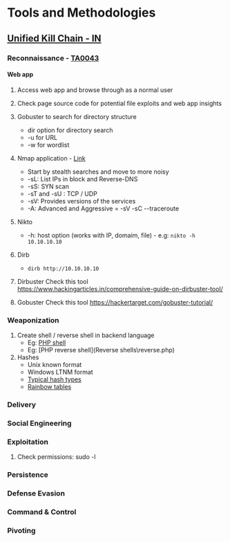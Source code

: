 # Tools and Methodologies
## [Unified Kill Chain - IN](https://www.unifiedkillchain.com/assets/The-Unified-Kill-Chain.pdf)
### Reconnaissance - [TA0043](https://attack.mitre.org/tactics/TA0043/)
#### Web app
1. Access web app and browse through as a normal user
2.  Check page source code for potential file exploits and web app insights
3. Gobuster to search for directory structure
   - dir option for directory search
   - -u for URL
   - -w for wordlist
4. Nmap application - [Link](https://nmap.org/book/toc.html)
   - Start by stealth searches and move to more noisy
   - -sL: List IPs in block and Reverse-DNS
   - -sS: SYN scan
   - -sT and -sU : TCP  / UDP
   - -sV: Provides versions of the services
   - -A: Advanced and Aggressive = -sV -sC --traceroute
5. Nikto
   - -h: host option (works with IP, domaim, file) - e.g: ``` nikto -h 10.10.10.10 ```

6. Dirb
   - ``` dirb http://10.10.10.10 ```

7. Dirbuster
   Check this tool https://www.hackingarticles.in/comprehensive-guide-on-dirbuster-tool/

8. Gobuster
   Check this tool https://hackertarget.com/gobuster-tutorial/


### Weaponization
1. Create shell / reverse shell in backend language
   - Eg: [PHP shell](Shells\shell.php)
   - Eg: [PHP reverse shell](Reverse shells\reverse.php)
2. Hashes
   - Unix known format
   - Windows LTNM format
   - [Typical hash types](https://hashcat.net/wiki/doku.php?id=example_hashes)
   - [Rainbow tables](https://crackstation.net/)
### Delivery
### Social Engineering
### Exploitation
1. Check permissions: sudo -l
### Persistence
### Defense Evasion
### Command & Control
### Pivoting
